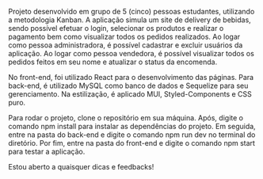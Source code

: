 Projeto desenvolvido em grupo de 5 (cinco) pessoas estudantes, utilizando a metodologia Kanban. A aplicação simula um site de delivery de bebidas, sendo possível efetuar o login, selecionar os produtos e realizar o pagamento bem como visualizar todos os pedidos realizados. Ao logar como pessoa administradora, é possível cadastrar e excluir usuários da aplicação. Ao logar como pessoa vendedora, é possível visualizar todos os pedidos feitos em seu nome e atualizar o status da encomenda. 

No front-end, foi utilizado React para o desenvolvimento das páginas. Para back-end, é utilizado MySQL como banco de dados e Sequelize para seu gerenciamento. Na estilização, é aplicado MUI, Styled-Components e CSS puro.

Para rodar o projeto, clone o repositório em sua máquina. Após, digite o comando npm install para instalar as dependências do projeto. Em seguida, entre na pasta do back-end e digite o comando npm run dev no terminal do diretório. Por fim, entre na pasta do front-end e digite o comando npm start para testar a aplicação. 

Estou aberto a quaisquer dicas e feedbacks!
